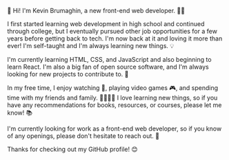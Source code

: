 👋 Hi! I'm Kevin Brumaghin, a new front-end web developer. 👩‍💻

I first started learning web development in high school and continued through college, but I eventually pursued other job opportunities for a few years before getting back to tech.
I'm now back at it and loving it more than ever! I'm self-taught and I'm always learning new things. 💡

I'm currently learning HTML, CSS, and JavaScript and also beginning to learn React.
I'm also a big fan of open source software, and I'm always looking for new projects to contribute to. 🤝

In my free time, I enjoy watching 🏈, playing video games 🎮, and spending time with my friends and family. 👨‍👩‍👧‍👦 
I love learning new things, so if you have any recommendations for books, resources, or courses, please let me know! 📚

I'm currently looking for work as a front-end web developer, so if you know of any openings, please don't hesitate to reach out. 📨

Thanks for checking out my GitHub profile! 😊
